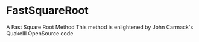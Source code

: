 # FastSquareRoot
A Fast Square Root Method
This method is enlightened by John Carmack's QuakeIII OpenSource code
